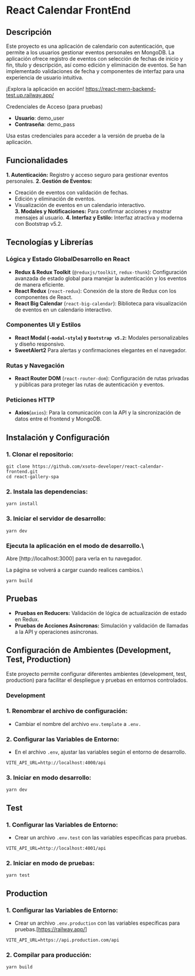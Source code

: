 # React Calendar FrontEnd

## Descripción
Este proyecto es una aplicación de calendario con autenticación, que permite a los usuarios gestionar eventos personales en MongoDB. La aplicación ofrece registro de eventos con selección de fechas de inicio y fin, título y descripción, así como edición y eliminación de eventos. Se han implementado validaciones de fecha y componentes de interfaz para una experiencia de usuario intuitiva.

¡Explora la aplicación en acción!
https://react-mern-backend-test.up.railway.app/

Credenciales de Acceso (para pruebas)

- **Usuario**: demo_user
- **Contraseña**: demo_pass

Usa estas credenciales para acceder a la versión de prueba de la aplicación.

## Funcionalidades
**1. Autenticación:** Registro y acceso seguro para gestionar eventos personales.
**2. Gestión de Eventos:**
- Creación de eventos con validación de fechas.
- Edición y eliminación de eventos.
- Visualización de eventos en un calendario interactivo.  
**3. Modales y Notificaciones:**  Para confirmar acciones y mostrar mensajes al usuario.
**4. Interfaz y Estilo:** Interfaz atractiva y moderna con Bootstrap v5.2.

## Tecnologías y Librerías
### Lógica y Estado GlobalDesarrollo en React
- **Redux & Redux Toolkit** (`@reduxjs/toolkit`, `redux-thunk`): Configuración avanzada de estado global para manejar la autenticación y los eventos de manera eficiente.
- **React Redux** (`react-redux`): Conexión de la store de Redux con los componentes de React.
- **React Big Calendar** (`react-big-calendar`): Biblioteca para visualización de eventos en un calendario interactivo.

### Componentes UI y Estilos
- **React Modal (`-modal-style`) y `Bootstrap v5.2`:** Modales personalizables y diseño responsivo.
- **SweetAlert2** Para alertas y confirmaciones elegantes en el navegador.

### Rutas y Navegación
- **React Router DOM** (`react-router-dom`): Configuración de rutas privadas y públicas para proteger las rutas de autenticación y eventos.

### Peticiones HTTP
- **Axios**(`axios`): Para la comunicación con la API y la sincronización de datos entre el frontend y MongoDB.

## Instalación y Configuración

### 1. Clonar el repositorio:
```
git clone https://github.com/xsoto-developer/react-calendar-frontend.git
cd react-gallery-spa
```
### 2. Instala las dependencias:
```
yarn install
```
### 3. Iniciar el servidor de desarrollo:   
```
yarn dev
```
### Ejecuta la aplicación en el modo de desarrollo.\
Abre [http://localhost:3000] para verla en tu navegador.

La página se volverá a cargar cuando realices cambios.\
```
yarn build
```
## Pruebas
- **Pruebas en Reducers:** Validación de lógica de actualización de estado en Redux.
- **Pruebas de Acciones Asíncronas:** Simulación y validación de llamadas a la API y operaciones asíncronas.

## Configuración de Ambientes (Development, Test, Production)
Este proyecto permite configurar diferentes ambientes (development, test, production) para facilitar el despliegue y pruebas en entornos controlados.
### Development
### 1. Renombrar el archivo de configuración:
- Cambiar el nombre del archivo `env.template` a `.env.`

### 2. Configurar las Variables de Entorno:
- En el archivo `.env`, ajustar las variables según el entorno de desarrollo.
```
VITE_API_URL=http://localhost:4000/api
```
### 3. Iniciar en modo desarrollo:  
```
yarn dev
```

## Test
### 1. Configurar las Variables de Entorno:
- Crear un archivo `.env.test`  con las variables específicas para pruebas.
```
VITE_API_URL=http://localhost:4001/api
```
### 2. Iniciar en modo de pruebas:
```
yarn test
```
## Production
### 1. Configurar las Variables de Entorno:
- Crear un archivo `.env.production` con las variables específicas para pruebas.[https://railway.app/] 
```
VITE_API_URL=https://api.production.com/api
```
### 2. Compilar para producción:
```
yarn build
```

